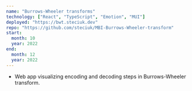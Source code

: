 ```yaml
---
name: "Burrows-Wheeler transforms"
technology: ["React", "TypeScript", "Emotion", "MUI"]
deployed: "https://bwt.steciuk.dev"
repo: "https://github.com/steciuk/MBI-Burrows-Wheeler-transform"
start:
  month: 10
  year: 2022
end:
  month: 12
  year: 2022
---
```

- Web app visualizing encoding and decoding steps in Burrows-Wheeler transform.